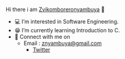  Hi there i am [Zvikomboreronyambuya](https://www.linkedin.com/in/zvikomborero-owen-nyambuya-28894617a/) 👋

- 💻 I’m interested in Software Engineering.
- 😁 I’m currently learning Introduction to C.
- 📲 Connect with me on
    - Email : znyambuya@gmail.com
      - [Twitter](https:\\www.twitter.com\Pr0j3c7SE)

